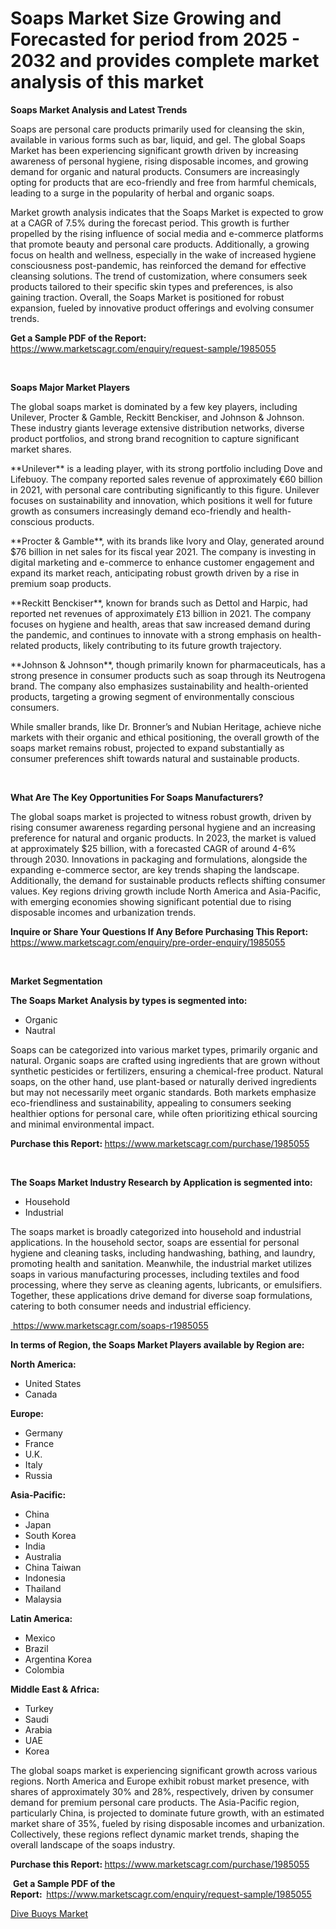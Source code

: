 <p><h1>Soaps Market Size Growing and Forecasted for period from 2025 - 2032 and provides complete market analysis of this market</h1></p><p><strong>Soaps Market Analysis and Latest Trends</strong></p>
<p><p>Soaps are personal care products primarily used for cleansing the skin, available in various forms such as bar, liquid, and gel. The global Soaps Market has been experiencing significant growth driven by increasing awareness of personal hygiene, rising disposable incomes, and growing demand for organic and natural products. Consumers are increasingly opting for products that are eco-friendly and free from harmful chemicals, leading to a surge in the popularity of herbal and organic soaps.</p><p>Market growth analysis indicates that the Soaps Market is expected to grow at a CAGR of 7.5% during the forecast period. This growth is further propelled by the rising influence of social media and e-commerce platforms that promote beauty and personal care products. Additionally, a growing focus on health and wellness, especially in the wake of increased hygiene consciousness post-pandemic, has reinforced the demand for effective cleansing solutions. The trend of customization, where consumers seek products tailored to their specific skin types and preferences, is also gaining traction. Overall, the Soaps Market is positioned for robust expansion, fueled by innovative product offerings and evolving consumer trends.</p></p>
<p><strong>Get a Sample PDF of the Report:&nbsp;</strong> <a href="https://www.marketscagr.com/enquiry/request-sample/1985055?utm_campaign=2939&utm_medium=2&utm_source=Github&utm_content=ia&utm_term=04042025&utm_id=soaps">https://www.marketscagr.com/enquiry/request-sample/1985055</a></p>
<p>&nbsp;</p>
<p><strong>Soaps Major Market Players</strong></p>
<p><p>The global soaps market is dominated by a few key players, including Unilever, Procter & Gamble, Reckitt Benckiser, and Johnson & Johnson. These industry giants leverage extensive distribution networks, diverse product portfolios, and strong brand recognition to capture significant market shares.</p><p>**Unilever** is a leading player, with its strong portfolio including Dove and Lifebuoy. The company reported sales revenue of approximately €60 billion in 2021, with personal care contributing significantly to this figure. Unilever focuses on sustainability and innovation, which positions it well for future growth as consumers increasingly demand eco-friendly and health-conscious products.</p><p>**Procter & Gamble**, with its brands like Ivory and Olay, generated around $76 billion in net sales for its fiscal year 2021. The company is investing in digital marketing and e-commerce to enhance customer engagement and expand its market reach, anticipating robust growth driven by a rise in premium soap products.</p><p>**Reckitt Benckiser**, known for brands such as Dettol and Harpic, had reported net revenues of approximately £13 billion in 2021. The company focuses on hygiene and health, areas that saw increased demand during the pandemic, and continues to innovate with a strong emphasis on health-related products, likely contributing to its future growth trajectory.</p><p>**Johnson & Johnson**, though primarily known for pharmaceuticals, has a strong presence in consumer products such as soap through its Neutrogena brand. The company also emphasizes sustainability and health-oriented products, targeting a growing segment of environmentally conscious consumers.</p><p>While smaller brands, like Dr. Bronner’s and Nubian Heritage, achieve niche markets with their organic and ethical positioning, the overall growth of the soaps market remains robust, projected to expand substantially as consumer preferences shift towards natural and sustainable products.</p></p>
<p>&nbsp;</p>
<p><strong>What Are The Key Opportunities For Soaps Manufacturers?</strong></p>
<p><p>The global soaps market is projected to witness robust growth, driven by rising consumer awareness regarding personal hygiene and an increasing preference for natural and organic products. In 2023, the market is valued at approximately $25 billion, with a forecasted CAGR of around 4-6% through 2030. Innovations in packaging and formulations, alongside the expanding e-commerce sector, are key trends shaping the landscape. Additionally, the demand for sustainable products reflects shifting consumer values. Key regions driving growth include North America and Asia-Pacific, with emerging economies showing significant potential due to rising disposable incomes and urbanization trends.</p></p>
<p><strong>Inquire or Share Your Questions If Any Before Purchasing This Report:</strong> <a href="https://www.marketscagr.com/enquiry/pre-order-enquiry/1985055?utm_campaign=2939&utm_medium=2&utm_source=Github&utm_content=ia&utm_term=04042025&utm_id=soaps">https://www.marketscagr.com/enquiry/pre-order-enquiry/1985055</a></p>
<p>&nbsp;</p>
<p><strong>Market Segmentation</strong></p>
<p><strong>The Soaps Market Analysis by types is segmented into:</strong></p>
<p><ul><li>Organic</li><li>Nautral</li></ul></p>
<p><p>Soaps can be categorized into various market types, primarily organic and natural. Organic soaps are crafted using ingredients that are grown without synthetic pesticides or fertilizers, ensuring a chemical-free product. Natural soaps, on the other hand, use plant-based or naturally derived ingredients but may not necessarily meet organic standards. Both markets emphasize eco-friendliness and sustainability, appealing to consumers seeking healthier options for personal care, while often prioritizing ethical sourcing and minimal environmental impact.</p></p>
<p><strong>Purchase this Report:&nbsp;</strong><a href="https://www.marketscagr.com/purchase/1985055?utm_campaign=2939&utm_medium=2&utm_source=Github&utm_content=ia&utm_term=04042025&utm_id=soaps">https://www.marketscagr.com/purchase/1985055</a></p>
<p>&nbsp;</p>
<p><strong>The Soaps Market Industry Research by Application is segmented into:</strong></p>
<p><ul><li>Household</li><li>Industrial</li></ul></p>
<p><p>The soaps market is broadly categorized into household and industrial applications. In the household sector, soaps are essential for personal hygiene and cleaning tasks, including handwashing, bathing, and laundry, promoting health and sanitation. Meanwhile, the industrial market utilizes soaps in various manufacturing processes, including textiles and food processing, where they serve as cleaning agents, lubricants, or emulsifiers. Together, these applications drive demand for diverse soap formulations, catering to both consumer needs and industrial efficiency.</p></p>
<p><a href="https://www.marketscagr.com/soaps-r1985055?utm_campaign=2939&utm_medium=2&utm_source=Github&utm_content=ia&utm_term=04042025&utm_id=soaps">&nbsp;https://www.marketscagr.com/soaps-r1985055</a></p>
<p><strong>In terms of Region, the Soaps Market Players available by Region are:</strong></p>
<p>
    <p> <strong> North America: </strong>
        <ul>
            <li>United States</li>
            <li>Canada</li>
        </ul>
        </p> 
    <p> <strong> Europe: </strong>
        <ul>
            <li>Germany</li>
            <li>France</li>
            <li>U.K.</li>
            <li>Italy</li>
            <li>Russia</li>
        </ul>
        </p> 
    <p> <strong> Asia-Pacific: </strong>
        <ul>
            <li>China</li>
            <li>Japan</li>
            <li>South Korea</li>
            <li>India</li>
            <li>Australia</li>
            <li>China Taiwan</li>
            <li>Indonesia</li>
            <li>Thailand</li>
            <li>Malaysia</li>
        </ul>
        </p> 
    <p> <strong> Latin America: </strong>
        <ul>
            <li>Mexico</li>
            <li>Brazil</li>
            <li>Argentina Korea</li>
            <li>Colombia</li>
        </ul>
        </p> 
    <p> <strong> Middle East & Africa: </strong>
        <ul>
            <li>Turkey</li>
            <li>Saudi</li>
            <li>Arabia</li>
            <li>UAE</li>
            <li>Korea</li>
        </ul>
    </p>
    </p>
<p><p>The global soaps market is experiencing significant growth across various regions. North America and Europe exhibit robust market presence, with shares of approximately 30% and 28%, respectively, driven by consumer demand for premium personal care products. The Asia-Pacific region, particularly China, is projected to dominate future growth, with an estimated market share of 35%, fueled by rising disposable incomes and urbanization. Collectively, these regions reflect dynamic market trends, shaping the overall landscape of the soaps industry.</p></p>
<p><strong>Purchase this Report: </strong><a href="https://www.marketscagr.com/purchase/1985055?utm_campaign=2939&utm_medium=2&utm_source=Github&utm_content=ia&utm_term=04042025&utm_id=soaps">https://www.marketscagr.com/purchase/1985055</a></p>
<p>&nbsp;<strong>Get a Sample PDF of the Report:&nbsp;&nbsp;</strong><a href="https://www.marketscagr.com/enquiry/request-sample/1985055?utm_campaign=2939&utm_medium=2&utm_source=Github&utm_content=ia&utm_term=04042025&utm_id=soaps">https://www.marketscagr.com/enquiry/request-sample/1985055</a></p>
<p><strong></strong></p>
<p><p><a href="https://github.com/tashipmhuiri/Market-Research-Report-List-1/blob/main/dive-buoys-market.md?utm_campaign=2939&utm_medium=2&utm_source=Github&utm_content=ia&utm_term=04042025&utm_id=soaps">Dive Buoys Market</a></p></p>